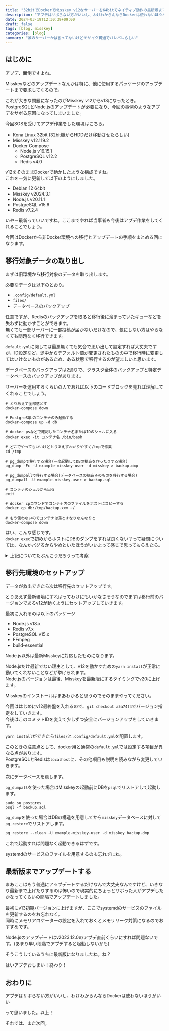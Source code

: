 ```yaml
---
title: "32bitでDockerでMisskey v12なサーバーを64bitでネイティブ動作の最新版までアップグレードした話"
description: "アプデはサボらない方がいいし、わけわからんならDockerは使わないほうがいい"
date: 2024-03-19T12:30:39+09:00
draft: false
tags: [blog, misskey]
categories: [blog]
summary: "誰のサーバーかは言ってないけどモザイク貫通でバレバレらしい"
---
```


## はじめに

アプデ、面倒ですよね。

Misskeyなどのアップデートなんかは特に、他に使用するパッケージのアップデートまで要求してくるので。

これが大きな問題になったのがMisskey v12からv13になったとき。  
PostgreSQLとNode.jsのアップデートが必要になり、今回の事例のようなアプデをサボる原因になってしまいました。

今回SOSを受けてアプデ作業をした環境はこちら。

- Kona Linux 32bit (32bit機からHDDだけ移動させたらしい)
- Misskey v12.119.2
- Docker Compose
  - Node.js v16.15.1
  - PostgreSQL v12.2
  - Redis v4.0

v12をそのままDockerで動かしたような構成ですね。  
これを一気に更新して以下のようにしました。

- Debian 12 64bit
- Misskey v2024.3.1
- Node.js v20.11.1
- PostgreSQL v15.6
- Redis v7.2.4

いやー最新っていいですね。ここまでやれば当事者も今後はアプデ作業をしてくれることでしょう。

今回はDockerから非Docker環境への移行とアップデートの手順をまとめる回になります。

## 移行対象データの取り出し

まずは旧環境から移行対象のデータを取り出します。

必要なデータは以下のとおり。

- `.config/default.yml`
- `files/`
- データベースのバックアップ

任意ですが、Redisのバックアップを取ると移行後に溜まっていたキューなどを失わずに動かすことができます。  
無くても一部サーバーに一部投稿が届かないだけなので、気にしない方はやらなくても問題なく移行できます。

`default.yml`に関しては最悪無くても気合で思い出して設定すれば大丈夫ですが、ID設定など、途中からデフォルト値が変更されたものの中で移行時に変更してはいけないものがあるため、ある状態で移行するのが望ましいと思います。

データベースのバックアップは2通りで、クラスタ全体のバックアップと特定データベースのバックアップがあります。

サーバーを運用するくらいの人であれば以下のコードブロックを見れば理解してくれることでしょう。

```shell
# とりあえず全部落とす
docker-compose down

# PostgreSQLのコンテナのみ起動する
docker-compose up -d db

# docker psなどで確認したコンテナ名またはIDのシェルに入る
docker exec -it コンテナ名 /bin/bash

# どこでやってもいいけどとりあえずわかりやすく/tmpで作業
cd /tmp

# pg_dumpで移行する場合(一度起動してDBの構造を作ったりする場合)
pg_dump -Fc -U example-misskey-user -d misskey > backup.dmp

# pg_dumpallで移行する場合(データベースの構造そのものを移行する場合)
pg_dumpall -U example-misskey-user > backup.sql

# コンテナのシェルから出る
exit

# docker cpコマンドでコンテナ内のファイルをホストにコピーする
docker cp db:/tmp/backup.xxx ~/

# もう使わないのでコンテナは落とすなりなんなりと
docker-compose down
```

はい、こんな感じです。  
`docker exec`で初めからホストにDBのダンプをすれば良くない？って疑問については、なんかバグるからやめといたほうがいいよって感じで思ってもらえたら。

<details>
<summary>上記についてたぶんこうだろうって考察</summary>

Dockerコンテナから直接ホストOSにファイルを保存するという行為は、場合によっては言語や文字コードが異なる環境のシェルに標準出力として流してしまうことになります。

Misskeyのデータベースには投稿などが含まれますが、この投稿はアルファベットだけでなく日本語や特殊文字なども含まれています。

これを、言語の設定などが違う可能性のあるDockerコンテナから直接自身のホストOSのシェルに流してリダイレクトすると文字化けなどの不具合の原因になる可能性が高いと推測します。

これを回避するには、一度Dockerコンテナ内のシェルでファイルの保存までを行ってから`docker cp`コマンドでファイルを持ってくるのが確実だと考え、これを採用しました。

正しいかわからんのでなんか良い考察や情報があれば教えてほしい。

</details>

## 移行先環境のセットアップ

データが救出できたら次は移行先のセットアップです。

とりあえず最新環境にすればってわけにもいかなさそうなのでまずは移行前のバージョンであるv12が動くようにセットアップしていきます。

最初に入れるのは以下のパッケージ

- Node.js v18.x
- Redis v7.x
- PostgreSQL v15.x
- FFmpeg
- build-essential

Node.js以外は最新Misskeyに対応したものになります。

Node.jsだけ最新でない理由として、v12を動かすための`yarn install`が正常に動いてくれないことなどが挙げられます。  
Node.jsのバージョンは最後、Misskeyを最新版にするタイミングでv20に上げます。

Misskeyのインストールはまあわかると思うのでそのままやってください。

今回ははじめにv12最終盤を入れるので、`git checkout a5a74f4`でバージョン指定をしていきます。  
今後はこのコミットIDを変えて少しずつ安全にバージョンアップをしていきます。

`yarn install`ができたら`files/`と`.config/default.yml`を配置します。

このときの注意点として、docker用と通常の`default.yml`では設定する項目が異なる点があります。  
PostgreSQLとRedisは`localhost`に、その他項目も説明を読みながら変更していきます。

次にデータベースを戻します。

`pg_dumpall`を使った場合はMisskeyの起動前にDBを`psql`でリストアして起動します。

```shell
sudo su postgres
psql -f backup.sql
```

`pg_dump`を使った場合はDBの構造を用意してから`misskey`データベースに対して`pg_restore`でリストアします。

```shell
pg_restore --clean -U example-misskey-user -d misskey backup.dmp
```

これで起動すれば問題なく起動できるはずです。

systemdのサービスのファイルを用意するのも忘れずにね。

## 最新版までアップデートする

まあここはもう普通にアップデートするだけなんで大丈夫なんですけど、いきなり最新まで上げたりするのは怖いので現実的にちょっとサボった人がアプデしたかなってくらいの間隔でアップデートしました。

最初にv13初期バージョンに上げますが、ここでsystemdのサービスのファイルを更新するのをお忘れなく。  
同時にメモリアロケーターの設定を入れておくとメモリリーク対策になるのでおすすめです。

Node.jsのアップデートはv2023.12.0のアプデ直前くらいにすれば問題ないです。(あまり早い段階でアプデすると起動しないかも)

そうこうしているうちに最新版になりましたね。ね？

はいアプデおしまい！終わり！

## おわりに

アプデはサボらない方がいいし、わけわからんならDockerは使わないほうがいい

って思いました。以上！

それでは、また次回。

